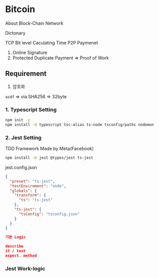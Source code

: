 # Bitcoin

About Block-Chain Network

Dictonary

TCP
Bit level Caculating
Time
P2P Paymenet

1. Online Signature
2. Protected Duplicate Payment => Proof of Work

## Requirement

1. 암호화

`asdf` => via SHA256 => 32byte

### 1. Typescript Setting

```sh
npm init -y
npm install -d typescript tsc-alias ts-node tsconfig/paths nodemon
```

### 2. Jest Setting

TDD Framework
Made by Meta(Facebook)

```sh
npm install -D jest @types/jest ts-jest
```

jest.config.json

```json
{
  "preset": "ts-jest",
  "testEnviroment": "node",
  "globals": {
    "transform": {
      "ts": "ts-jest"
    },
    "ts-jest": {
      "tsConfig": "tsconfig.json"
    }
  }
}

기본 Logic

describe
it / test
expect. method
```

### Jest Work-logic

